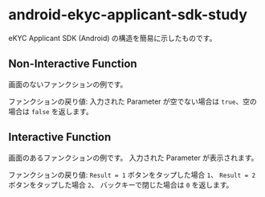 # android-ekyc-applicant-sdk-study

eKYC Applicant SDK (Android) の構造を簡易に示したものです。

## Non-Interactive Function

画面のないファンクションの例です。

ファンクションの戻り値:
入力された Parameter が空でない場合は `true`、空の場合は `false` を返します。 

## Interactive Function

画面のあるファンクションの例です。
入力された Parameter が表示されます。

ファンクションの戻り値:
`Result = 1` ボタンをタップした場合 `1`、
`Result = 2` ボタンをタップした場合 `2`、
バックキーで閉じた場合は `0` を返します。
